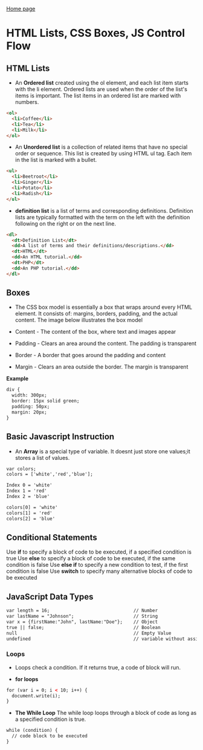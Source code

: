 
[Home page](https://cfjalos.github.io/Reading-Notes/)
# HTML Lists, CSS Boxes, JS Control Flow #

## HTML Lists ##

* An **Ordered list** created using the ol element, and each list item starts with the li element. Ordered lists are used when the order of the list's items is important. The list items in an ordered list are marked with numbers.

```html
<ol>
  <li>Coffee</li>
  <li>Tea</li>
  <li>Milk</li>
</ol>
```

*  An **Unordered list** is a collection of related items that have no special order or sequence. This list is created by using HTML ul tag. Each item in the list is marked with a bullet.

```html
<ul>
  <li>Beetroot</li>
  <li>Ginger</li>
  <li>Potato</li>
  <li>Radish</li>
</ul>
```      

* **definition list** is a list of terms and corresponding definitions. Definition lists are typically formatted with the term on the left with the definition following on the right or on the next line.

```html
<dl>
  <dt>Definition List</dt>
  <dd>A list of terms and their definitions/descriptions.</dd>
  <dt>HTML</dt>
  <dd>An HTML tutorial.</dd>
  <dt>PHP</dt>
  <dd>An PHP tutorial.</dd>
</dl>
```

## Boxes ##

* The CSS box model is essentially a box that wraps around every HTML element. It consists of: margins, borders, padding, and the actual content. The image below illustrates the box model

* Content - The content of the box, where text and images appear
* Padding - Clears an area around the content. The padding is transparent
* Border - A border that goes around the padding and content
* Margin - Clears an area outside the border. The margin is transparent

**Example**

```html
div {
  width: 300px;
  border: 15px solid green;
  padding: 50px;
  margin: 20px;
}
```
## Basic Javascript Instruction ##

* An **Array** is a special type of variable. It doesnt just store one values;it stores a list of values.

```html
var colors;
colors = ['white','red','blue'];

Index 0 = 'white'
Index 1 = 'red'
Index 2 = 'blue'

colors[0] = 'white'
colors[1] = 'red'
colors[2] = 'blue'
```

## Conditional Statements ##

Use **if** to specify a block of code to be executed, if a specified condition is true
Use **else** to specify a block of code to be executed, if the same condition is false
Use **else if** to specify a new condition to test, if the first condition is false
Use **switch** to specify many alternative blocks of code to be executed

## JavaScript Data Types ##

```html
var length = 16;                               // Number
var lastName = "Johnson";                      // String
var x = {firstName:"John", lastName:"Doe"};    // Object
true || false;                                 // Boolean
null                                           // Empty Value
undefined                                      // variable without assigned value
```

### Loops ###

* Loops check a condition. If it returns true, a code of block will run.

* **for loops**

```html
for (var i = 0; i < 10; i++) {
  document.write(i);
}
```
* **The While Loop**
The while loop loops through a block of code as long as a specified condition is true.
```html
while (condition) {
  // code block to be executed
}
```